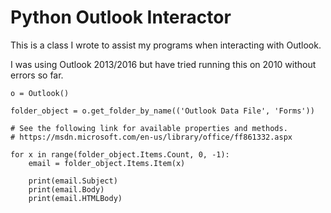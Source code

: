 Python Outlook Interactor
=========================

This is a class I wrote to assist my programs when interacting with Outlook.

I was using Outlook 2013/2016 but have tried running this on 2010 without errors so far.


    o = Outlook()

    folder_object = o.get_folder_by_name(('Outlook Data File', 'Forms'))

    # See the following link for available properties and methods.
    # https://msdn.microsoft.com/en-us/library/office/ff861332.aspx

    for x in range(folder_object.Items.Count, 0, -1):
        email = folder_object.Items.Item(x)

        print(email.Subject)
        print(email.Body)
        print(email.HTMLBody)
